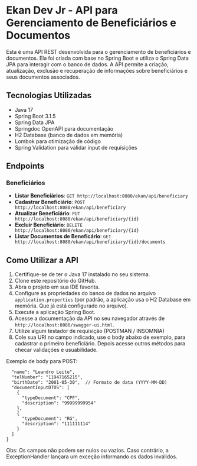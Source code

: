 # Ekan Dev Jr - API para Gerenciamento de Beneficiários e Documentos

Esta é uma API REST desenvolvida para o gerenciamento de beneficiários e documentos. Ela foi criada com base no Spring Boot e utiliza o Spring Data JPA para interagir com o banco de dados. A API permite a criação, atualização, exclusão e recuperação de informações sobre beneficiários e seus documentos associados.

## Tecnologias Utilizadas

- Java 17
- Spring Boot 3.1.5
- Spring Data JPA
- Springdoc OpenAPI para documentação
- H2 Database (banco de dados em memória)
- Lombok para otimização de código
- Spring Validation para validar input de requisições

## Endpoints

### Beneficiários

- **Listar Beneficiários**: `GET http://localhost:8080/ekan/api/beneficiary`
- **Cadastrar Beneficiário**: `POST http://localhost:8080/ekan/api/beneficiary`
- **Atualizar Beneficiário**: `PUT http://localhost:8080/ekan/api/beneficiary/{id}`
- **Excluir Beneficiário**: `DELETE http://localhost:8080/ekan/api/beneficiary/{id}`
- **Listar Documentos de Beneficário**: `GET http://localhost:8080/ekan/api/beneficiary/{id}/documents`



## Como Utilizar a API

1. Certifique-se de ter o Java 17 instalado no seu sistema.
2. Clone este repositório do GitHub.
3. Abra o projeto em sua IDE favorita.
4. Configure as propriedades do banco de dados no arquivo `application.properties` (por padrão, a aplicação usa o H2 Database em memória. Que já está configurado no arquivo).
5. Execute a aplicação Spring Boot.
6. Acesse a documentação da API no seu navegador através de `http://localhost:8080/swagger-ui.html`.
7. Utilize algum testador de requisição (POSTMAN / INSOMNIA)
8. Cole sua URI no campo indicado, use o body abaixo de exemplo, para cadastrar o primeiro beneficiário. Depois acesse outros métodos para checar validaçóes e usuabilidade.

Exemplo de body para POST: 


```{
  "name": "Leandro Leite",
  "telNumber": "11947165215",
  "birthDate": "2001-05-30",  // Formato de data (YYYY-MM-DD)
  "documentInputDTOS": [
    {
      "typeDocument": "CPF",
      "description": "99999999954"
    },
    {
      "typeDocument": "RG",
      "description": "111111114"
    }
  ]
}
```

Obs: Os campos não podem ser nulos ou vazios. Caso contrário, a ExceptionHandler lançara um exceção informando os dados inválidos.

